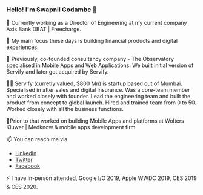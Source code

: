 ### Hello! I'm Swapnil Godambe 👋

🔭 Currently working as a Director of Engineering at my current company Axis Bank DBAT | Freecharge. 

🎯 My main focus these days is building financial products and digital experiences. 

💼 Previously, co-founded consultancy company - The Observatory specialised in Mobile Apps and Web Applications. We built initial version of Servify and later got acquired by Servify.

👨‍💼 Servify (curretly valued, $800 Mn) is startup based out of Mumbai. Specialised in after sales and digital insurance. Was a core-team member and worked closely with founder. Lead the engineering team and built the product from concept to global launch. Hired and trained team from 0 to 50. Worked closely with all the business functions.

📱Prior to that worked on building Mobile Apps and platforms at Wolters Kluwer | Medknow & mobile apps development firm

📫 You can reach me via
- [LinkedIn](https://www.linkedin.com/in/swapnull)
- [Twitter](https://twitter.com/swapnull_in) 
- [Facebook](https://www.facebook.com/swapnil.go20)

⚡ I have in-person attended, Google I/O 2019, Apple WWDC 2019, CES 2019 & CES 2020.

<!--
**swapnull-in/swapnull-in** is a ✨ _special_ ✨ repository because its `README.md` (this file) appears on your GitHub profile.

Here are some ideas to get you started:

- 🔭 I’m currently working on ...
- 🌱 I’m currently learning ...
- 👯 I’m looking to collaborate on ...
- 🤔 I’m looking for help with ...
- 💬 Ask me about ...
- 📫 How to reach me: ...
- 😄 Pronouns: ...
- ⚡ Fun fact: ...
-->
